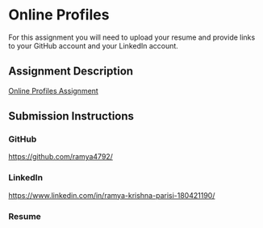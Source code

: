 # Online Profiles
For this assignment you will need to upload your resume and provide links to your GitHub account and your LinkedIn account.

## Assignment Description
[Online Profiles Assignment](https://education.launchcode.org/liftoff/modules/assignments/online-profiles)

## Submission Instructions
 
### GitHub
https://github.com/ramya4792/
 
### LinkedIn
https://www.linkedin.com/in/ramya-krishna-parisi-180421190/

### Resume
